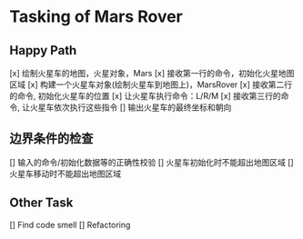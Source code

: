 # Tasking of Mars Rover

## Happy Path
[x] 绘制火星车的地图，火星对象，Mars
[x] 接收第一行的命令，初始化火星地图区域
[x] 构建一个火星车对象(绘制火星车到地图上)，MarsRover
[x] 接收第二行的命令, 初始化火星车的位置
[x] 让火星车执行命令：L/R/M
[x] 接收第三行的命令, 让火星车依次执行这些指令
[] 输出火星车的最终坐标和朝向


## 边界条件的检查
[] 输入的命令/初始化数据等的正确性校验
[] 火星车初始化时不能超出地图区域
[] 火星车移动时不能超出地图区域


## Other Task
[] Find code smell
[] Refactoring
